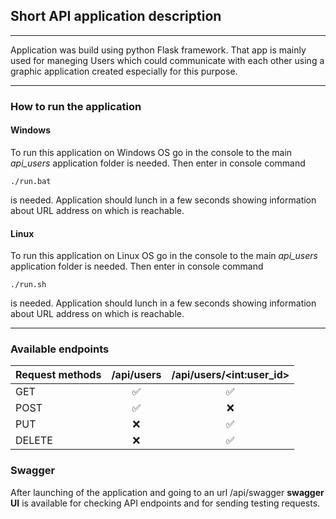 ## Short API application description

---

Application was build using python Flask framework. 
That app is mainly used for maneging Users which could communicate with each other
using a graphic application created especially for this purpose.

---

### How to run the application

#### Windows
To run this application on Windows OS go in the console to the main *api_users* application folder is needed.
Then enter in console command
```shell
./run.bat
```
is needed. Application should lunch in a few seconds showing information about URL address on which is reachable.

#### Linux
To run this application on Linux OS go in the console to the main *api_users* application folder is needed.
Then enter in console command
```shell
./run.sh
```
is needed. Application should lunch in a few seconds showing information about URL address on which is reachable.

---

### Available endpoints
| Request methods   |      /api/users      |  /api/users/\<int:user_id\> |
|-------------------|:--------------------:|:---------------------------:|
| GET               | :white_check_mark:   | :white_check_mark:          |
| POST              | :white_check_mark:   | :x:                         |
| PUT               | :x:                  | :white_check_mark:          |
| DELETE            | :x:                  | :white_check_mark:          |

### Swagger

After launching of the application and going to an url /api/swagger **swagger UI** is available 
for checking API endpoints and for sending testing requests. 
